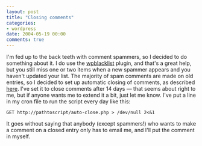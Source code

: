 ```yaml
---
layout: post
title: "Closing comments"
categories:
- wordpress
date: 2004-05-19 00:00
comments: true
---
```


<p>I'm fed up to the back teeth with comment spammers, so I decided to do something about it. I do use the <a href="http://dinki.mine.nu/word/" title="wpblacklist plugin - fight comment spam">wpblacklist</a> plugin, and that's a great help, but you still miss one or two items when a new spammer appears and you haven't updated your list. The majority of spam comments are made on old entries, so I decided to set up automatic closing of comments, as described <a href="http://wiki.wordpress.org/index.php/Auto%20shutoff%20comments" title="WordPress wiki - Auto close comments">here</a>. I've set it to close comments after 14 days &mdash; that seems about right to me, but if anyone wants me to extend it a bit, just let me know. I've put a line in my cron file to run the script every day like this:</p><pre><code>GET http://pathtoscript/auto-close.php > /dev/null 2<&1</code></pre><p>It goes without saying that anybody (except spammers!) who wants to make a comment on a closed entry only has to email me, and I'll put the comment in myself.</p>


